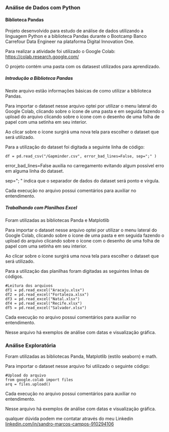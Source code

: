 ### Análise de Dados com Python

#### Biblioteca Pandas

Projeto desenvolvido para estudo de análise de dados utilizando a linguagem Python e a biblioteca Pandas durante o Bootcamp Banco Carrefour Data Engineer na plataforma Digital Innovation One.



Para realizar a atividade foi utilizado o Google Colab: https://colab.research.google.com/ 

O projeto contém uma pasta com os datasest utilizados para aprendizado.



##### Introdução a Biblioteca Pandas

Neste arquivo estão informações básicas de como utilizar a biblioteca Pandas.

Para importar o dataset nesse arquivo optei por utilizar o menu lateral do Google Colab, clicando sobre o ícone de uma pasta e em seguida fazendo o upload do arquivo clicando sobre o ícone com o desenho de uma folha de papel com uma setinha em seu interior.

Ao clicar sobre o ícone surgirá uma nova tela para escolher o dataset que será utilizado.

Para a utilização do dataset foi digitada a seguinte linha de código:

```
df = pd.read_csv("/Gapminder.csv", error_bad_lines=False, sep=";" )
```

error_bad_lines=False auxilia no carregamento evitando algum possível erro em alguma linha do dataset.

sep="; " indica que o separador de dados do dataset será ponto e vírgula.

Cada execução no arquivo possui comentários para auxiliar no entendimento.



##### Trabalhando com Planilhas Excel

Foram utilizadas as bibliotecas Panda e Matplotlib

Para importar o dataset nesse arquivo optei por utilizar o menu lateral do Google Colab, clicando sobre o ícone de uma pasta e em seguida fazendo o upload do arquivo clicando sobre o ícone com o desenho de uma folha de papel com uma setinha em seu interior.

Ao clicar sobre o ícone surgirá uma nova tela para escolher o dataset que será utilizado.

Para a utilização das planilhas foram digitadas as seguintes linhas de códigos.

```
#Leitura dos arquivos
df1 = pd.read_excel("Aracaju.xlsx")
df2 = pd.read_excel("Fortaleza.xlsx")
df3 = pd.read_excel("Natal.xlsx")
df4 = pd.read_excel("Recife.xlsx")
df5 = pd.read_excel("Salvador.xlsx")
```

Cada execução no arquivo possui comentários para auxiliar no entendimento.

Nesse arquivo há exemplos de análise com datas e visualização gráfica.



### Análise Exploratória

Foram utilizadas as bibliotecas Panda, Matplotlib (estilo seaborn) e math.

Para importar o dataset nesse arquivo foi utilizado o seguinte código:

```
#Upload do arquivo
from google.colab import files
arq = files.upload()
```

Cada execução no arquivo possui comentários para auxiliar no entendimento.

Nesse arquivo há exemplos de análise com datas e visualização gráfica.



qualquer dúvida podem me contatar através do meu Linkedin [linkedin.com/in/sandro-marcos-campos-910294106](https://www.linkedin.com/in/sandro-marcos-campos-910294106)

